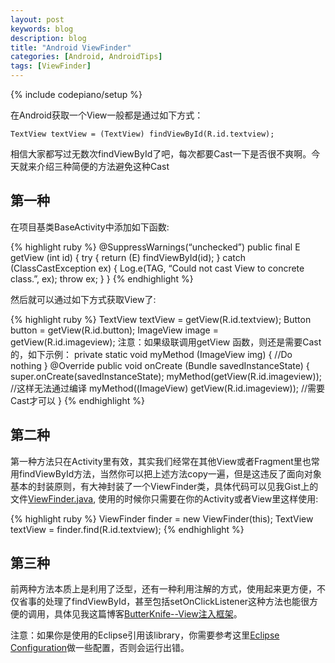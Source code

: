 ```yaml
---
layout: post
keywords: blog
description: blog
title: "Android ViewFinder"
categories: [Android, AndroidTips]
tags: [ViewFinder]
---
```

{% include codepiano/setup %}

在Android获取一个View一般都是通过如下方式：

    TextView textView = (TextView) findViewById(R.id.textview);

相信大家都写过无数次findViewById了吧，每次都要Cast一下是否很不爽啊。今天就来介绍三种简便的方法避免这种Cast

## 第一种

在项目基类BaseActivity中添加如下函数:

{% highlight ruby %}
@SuppressWarnings(“unchecked”)
public final <E extends View> E getView (int id) {
    try {
        return (E) findViewById(id);
    } catch (ClassCastException ex) {
        Log.e(TAG, “Could not cast View to concrete class.”, ex);
        throw ex;
    }
}
{% endhighlight %}

然后就可以通过如下方式获取View了:

{% highlight ruby %}
TextView textView = getView(R.id.textview);
Button button = getView(R.id.button);
ImageView image = getView(R.id.imageview);
注意：如果级联调用getView 函数，则还是需要Cast的，如下示例：
private static void myMethod (ImageView img) {
    //Do nothing
}
@Override
public void onCreate (Bundle savedInstanceState) {
    super.onCreate(savedInstanceState);
    myMethod(getView(R.id.imageview)); //这样无法通过编译
    myMethod((ImageView) getView(R.id.imageview)); //需要Cast才可以
}
{% endhighlight %}

## 第二种

第一种方法只在Activity里有效，其实我们经常在其他View或者Fragment里也常用findViewById方法，当然你可以把上述方法copy一遍，但是这违反了面向对象基本的封装原则，有大神封装了一个ViewFinder类，具体代码可以见我Gist上的文件[ViewFinder.java](https://gist.github.com/stormzhang/37dc0b94be61eb6c015c), 使用的时候你只需要在你的Activity或者View里这样使用:

{% highlight ruby %}
ViewFinder finder = new ViewFinder(this);
TextView textView = finder.find(R.id.textview);
{% endhighlight %}

## 第三种

前两种方法本质上是利用了泛型，还有一种利用注解的方式，使用起来更方便，不仅省事的处理了findViewById，甚至包括setOnClickListener这种方法也能很方便的调用，具体见我这篇博客[ButterKnife--View注入框架](http://stormzhang.com/openandroid/android/2014/01/12/android-butterknife/)。

注意：如果你是使用的Eclipse引用该library，你需要参考这里[Eclipse Configuration](http://jakewharton.github.io/butterknife/ide-eclipse.html)做一些配置，否则会运行出错。
